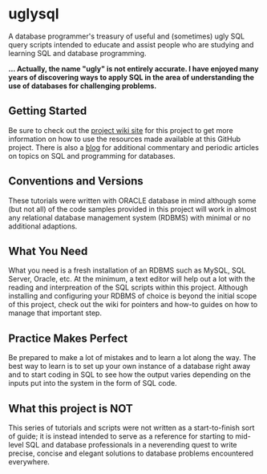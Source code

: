 uglysql
=======

A database programmer's treasury of useful and (sometimes) ugly SQL query scripts intended to educate and assist people who are studying and learning SQL and database programming.

**... Actually, the name "ugly" is not entirely accurate. I have enjoyed many years of discovering ways to apply SQL in the area of understanding the use of databases for challenging problems.** 

## Getting Started
Be sure to check out the [project wiki site](https://github.com/richardpascual/uglysql/wiki) for this project to get more information on how to use the resources made available at this GitHub project.  There is also a [blog](http://uglysql.com) for additional commentary and periodic articles on topics on SQL and programming for databases.

## Conventions and Versions
These tutorials were written with ORACLE database in mind although some (but not all) of the code samples provided in this project will work in almost any relational database management system (RDBMS) with minimal or no additional adaptions.

## What You Need
What you need is a fresh installation of an RDBMS such as MySQL, SQL Server, Oracle, etc. At the minimum, a text editor will help out a lot with the reading and interpreation of the SQL scripts within this project. Although installing and configuring your RDBMS of choice is beyond the initial scope of this project, check out the wiki for pointers and how-to guides on how to manage that important step.

## Practice Makes Perfect
Be prepared to make a lot of mistakes and to learn a lot along the way. The best way to learn is to set up your own instance of a database right away and to start coding in SQL to see how the output varies depending on the inputs put into the system in the form of SQL code. 

## What this project is NOT
This series of tutorials and scripts were not written as a start-to-finish sort of guide; it is instead intended to serve as a reference for starting to mid-level SQL and database professionals in a neverending quest to write precise, concise and elegant solutions to database problems encountered everywhere.





